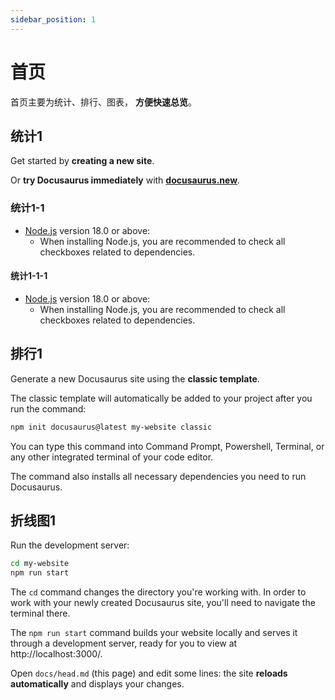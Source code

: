 ```yaml
---
sidebar_position: 1
---
```


# 首页

首页主要为统计、排行、图表， **方便快速总览**。

## 统计1

Get started by **creating a new site**.

Or **try Docusaurus immediately** with **[docusaurus.new](https://docusaurus.new)**.

### 统计1-1

- [Node.js](https://nodejs.org/en/download/) version 18.0 or above:
  - When installing Node.js, you are recommended to check all checkboxes related to dependencies.

#### 统计1-1-1

- [Node.js](https://nodejs.org/en/download/) version 18.0 or above:
  - When installing Node.js, you are recommended to check all checkboxes related to dependencies.

## 排行1

Generate a new Docusaurus site using the **classic template**.

The classic template will automatically be added to your project after you run the command:

```bash
npm init docusaurus@latest my-website classic
```

You can type this command into Command Prompt, Powershell, Terminal, or any other integrated terminal of your code editor.

The command also installs all necessary dependencies you need to run Docusaurus.

## 折线图1

Run the development server:

```bash
cd my-website
npm run start
```

The `cd` command changes the directory you're working with. In order to work with your newly created Docusaurus site, you'll need to navigate the terminal there.

The `npm run start` command builds your website locally and serves it through a development server, ready for you to view at http://localhost:3000/.

Open `docs/head.md` (this page) and edit some lines: the site **reloads automatically** and displays your changes.
